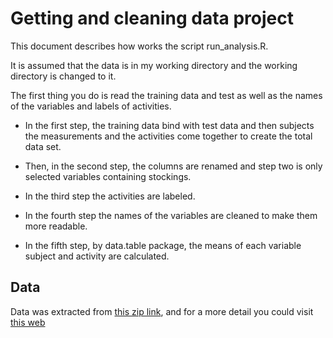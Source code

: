Getting and cleaning data project
========================================================

This document describes how works the script run_analysis.R.


It is assumed that the data is in my working directory and the working directory
is changed to it.


The first thing you do is read the training data and test as well as the names 
of the variables and labels of activities.

* In the first step, the training data bind with test data and then subjects the 
measurements and the activities come together to create the total data set.


* Then, in the second step, the columns are renamed and step two is only 
selected variables containing stockings.


* In the third step the activities are labeled.


* In the fourth step the names of the variables are cleaned to make them more readable.


* In the fifth step, by data.table package, the means of each variable subject and activity are calculated.



## Data

Data was extracted from [this zip link](https://d396qusza40orc.cloudfront.net/getdata%2Fprojectfiles%2FUCI%20HAR%20Dataset.zip), and for a more detail you could visit [this web](http://archive.ics.uci.edu/ml/datasets/Human+Activity+Recognition+Using+Smartphones )

